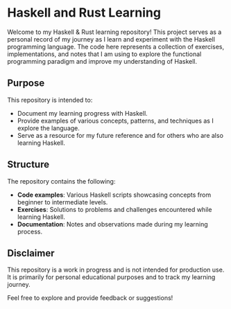 # Haskell and Rust Learning 

Welcome to my Haskell & Rust learning repository! This project serves as a personal record of my journey as I learn and experiment with the Haskell programming language. The code here represents a collection of exercises, implementations, and notes that I am using to explore the functional programming paradigm and improve my understanding of Haskell.

## Purpose

This repository is intended to:

- Document my learning progress with Haskell.
- Provide examples of various concepts, patterns, and techniques as I explore the language.
- Serve as a resource for my future reference and for others who are also learning Haskell.

## Structure

The repository contains the following:

- **Code examples**: Various Haskell scripts showcasing concepts from beginner to intermediate levels.
- **Exercises**: Solutions to problems and challenges encountered while learning Haskell.
- **Documentation**: Notes and observations made during my learning process.

## Disclaimer

This repository is a work in progress and is not intended for production use. It is primarily for personal educational purposes and to track my learning journey.

Feel free to explore and provide feedback or suggestions!


